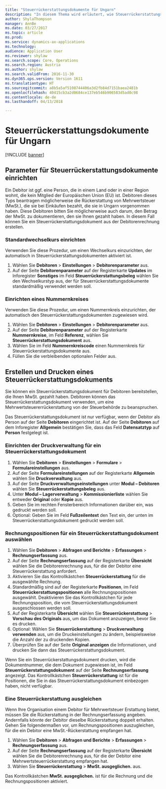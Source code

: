 ```yaml
---
title: "Steuerrückerstattungsdokumente für Ungarn"
description: "In diesem Thema wird erläutert, wie Steuerrückerstattungsdokumente für Ungarn eingerichtet und erstellt werden."
author: ShylaThompson
manager: AnnBe
ms.date: 03/27/2017
ms.topic: article
ms.prod: 
ms.service: dynamics-ax-applications
ms.technology: 
audience: Application User
ms.reviewer: shylaw
ms.search.scope: Core, Operations
ms.search.region: Austria
ms.author: shylaw
ms.search.validFrom: 2016-11-30
ms.dyn365.ops.version: Version 1611
ms.translationtype: HT
ms.sourcegitcommit: a8b5a5af5108744406a3d2fb84d7151baea2481b
ms.openlocfilehash: 40415cb3a2d0684ce137eb546b906583d5ad0c98
ms.contentlocale: de-de
ms.lasthandoff: 04/13/2018

---
```


# <a name="tax-reimbursement-documents-for-hungary"></a>Steuerrückerstattungsdokumente für Ungarn

[!INCLUDE [banner](../includes/banner.md)]

## <a name="set-up-parameters-for-tax-reimbursement-documents"></a>Parameter für Steuerrückerstattungsdokumente einrichten

Ein Debitor ist ggf. eine Person, die in einem Land oder in einer Region wohnt, die kein Mitglied der Europäischen Union (EU) ist. Debitoren dieses Typs beantragen möglicherweise die Rückerstattung von Mehrwertsteuer (MwSt.), die sie bei Einkäufen bezahlt, die sie in Ungarn vorgenommen haben. Diese Debitoren bitten Sie möglicherweise auch darum, den Betrag der MwSt. zu dokumentieren, den sie Ihnen gezahlt haben. In diesem Fall können Sie ein Steuerrückerstattungsdokument aus der Debitorenrechnung erstellen.

### <a name="set-up-a-default-exchange-rate"></a>Standardwechselkurs einrichten

Verwenden Sie diese Prozedur, um einen Wechselkurs einzurichten, der automatisch in Steuerrückerstattungsdokumenten aktiviert ist.

1. Wählen Sie **Debitoren** &gt; **Einstellungen** &gt; **Debitorenparameter** aus.
2. Auf der Seite **Debitorenparameter** auf der Registerkarte **Updates** im Inforegister **Sonstiges** im Feld **Steuerrückerstattungsbeleg** wählen Sie den Wechselkurstyp aus, der für Steuerrückerstattungsdokumente standardmäßig verwendet werden soll.

### <a name="set-up-a-number-sequence"></a>Einrichten eines Nummernkreises

Verwenden Sie diese Prozedur, um einen Nummernkreis einzurichten, der automatisch den Steuerrückerstattungsdokumenten zugewiesen wird.

1. Wählen Sie **Debitoren** &gt; **Einstellungen** &gt; **Debitorenparameter** aus.
2. Auf der Seite **Debitorenparameter** auf der Registerkarte **Nummernkreise**, im Feld **Referenz**, wählen Sie **Steuerrückerstattungsdokument** aus.
3. Wählen Sie im Feld **Nummernkreiscode** einen Nummernkreis für Steuerrückerstattungsdokumente aus.
4. Füllen Sie die verbleibenden optionalen Felder aus.

## <a name="create-and-print-a-tax-reimbursement-document"></a>Erstellen und Drucken eines Steuerrückerstattungsdokuments

Sie können ein Steuerrückerstattungsdokument für Debitoren bereitstellen, die Ihnen MwSt. gezahlt haben. Debitoren können das Steuerrückerstattungsdokument verwenden, um eine Mehrwertsteuererrückerstattung von der Steuerbehörde zu beanspruchen.

Das Steuerrückerstattungsdokument ist nur verfügbar, wenn der Debitor als Person auf der Seite **Debitoren** eingerichtet ist. Auf der Seite **Debitoren** auf dem Inforegister **Allgemein** bestätigen Sie, dass das Feld **Datensatztyp** auf **Person** festgelegt ist.

### <a name="set-up-print-management-for-a-tax-reimbursement-document"></a>Einrichten der Druckverwaltung für ein Steuerrückerstattungsdokument

1. Wählen Sie **Debitoren** &gt; **Einstellungen** &gt; **Formulare** &gt; **Formulareinstellungen** aus.
2. Auf der Seite **Formulareinstellungen** auf der Registerkarte **Allgemein** wählen Sie **Druckverwaltung** aus.
3. Auf der Seite **Druckverwaltungseinstellungen** unter **Modul – Debitoren** wählen Sie **Steuerrückerstattungsbeleg** aus.
4. Unter **Modul – Lagerverwaltung** &gt; **Kommissionierliste** wählen Sie entweder **Original** oder **Kopie** aus.
5. Geben Sie im rechten Fensterbereich Informationen darüber ein, was gedruckt werden soll.
6. Optional: Geben Sie im Feld **Fußzeilentext** den Text ein, der unten im Steuerrückerstattungsdokument gedruckt werden soll.

### <a name="select-invoice-lines-for-a-tax-reimbursement-document"></a>Rechnungspositionen für ein Steuerrückerstattungsdokument auswählen

1. Wählen Sie **Debitoren** &gt; **Abfragen und Berichte** &gt; **Erfassungen** &gt; **Rechnungserfassung** aus.
2. Auf der Seite **Rechnungserfassung** auf der Registerkarte **Übersicht** wählen Sie die Debitorenrechnung aus, für die der Debitor eine Steuerrückerstattung anfordert.
3. Aktivieren Sie das Kontrollkästchen **Steuerrückerstattung** für die ausgewählte Rechnung.
4. Standardmäßig sind auf der Registerkarte **Positionen**, im Feld **Steuerrückerstattungspositionen** alle Rechnungspositionen ausgewählt. Deaktivieren Sie das Kontrollkästchen für jede Rechnungsposition, die vom Steuerrückerstattungsdokument ausgeschlossen werden soll.
5. Auf der Registerkarte **Übersicht** wählen Sie **Steuerrückerstattung** &gt; **Vorschau des Originals** aus, um das Dokument anzuzeigen, bevor Sie es drucken.
6. Optional: Wählen Sie **Steuerrückerstattung** &gt; **Druckverwaltung verwenden** aus, um die Druckeinstellungen zu ändern, beispielsweise die Anzahl der zu druckenden Kopien.
7. Überprüfen Sie auf der Seite **Original anzeigen** die Informationen, und drucken Sie dann das Steuerrückerstattungsdokument.

Wenn Sie ein Steuerrückerstattungsdokument drucken, wird die Dokumentnummer, die dem Dokument zugewiesen ist, im Feld **Steuerrückerstattungsdokument** auf der Seite **Rechnungserfassung** angezeigt. Das Kontrollkästchen **Steuerrückerstattung** ist für die Positionen, die Sie in das Steuerrückerstattungsdokument einbezogen haben, nicht verfügbar.

### <a name="settle-a-tax-reimbursement"></a>Eine Steuerrückerstattung ausgleichen

Wenn Ihre Organisation einem Debitor für Mehrwertsteuer Erstattung bietet, müssen Sie die Rückerstattung in der Rechnungserfassung angeben. Andernfalls könnte der Debitor dieselbe Rückerstattung doppelt erhalten. Gehen Sie folgendermaßen vor, um Rechnungspositionen auszugleichen, für die ein Debitor eine MwSt.-Rückerstattung empfangen hat.

1. Wählen Sie **Debitoren** &gt; **Abfragen und Berichte** &gt; **Erfassungen** &gt; **Rechnungserfassung** aus.
2. Auf der Seite **Rechnungserfassung** auf der Registerkarte **Übersicht** wählen Sie die Debitorenrechnung aus, für die der Debitor eine Mehrwertsteuerrückerstattung empfangen hat.
3. Wählen Sie **Steuerrückerstattung** &gt; **MwSt. ausgeglichen.** aus.

Das Kontrollkästchen **MwSt. ausgeglichen.** ist für die Rechnung und die Rechnungspositionen aktiviert.

